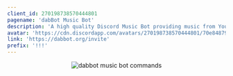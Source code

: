 ```yaml
---
client_id: 270198738570444801
pagename: 'dabBot Music Bot'
description: 'A high quality Discord Music Bot providing music from YouTube, Soundcloud, Twitch, Radio Stations, Discord.FM and much more!'
avatar: 'https://cdn.discordapp.com/avatars/270198738570444801/70e848794770b131a6a846b076003739.jpg'
link: 'https://dabbot.org/invite'
prefix: '!!!'
---
```

<center>
<img src="https://i-was-scammed-by.dabbot.org/8dbab8.png" alt="dabbot music bot commands">
</center>
<!--
This data was imported from ls.terminal.ink
-->
